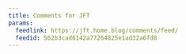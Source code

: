 ```yaml
---
title: Comments for JFT
params:
  feedlink: https://jft.home.blog/comments/feed/
  feedid: 562b3cad6142a77264825e1ad32a6fd8
---
```

